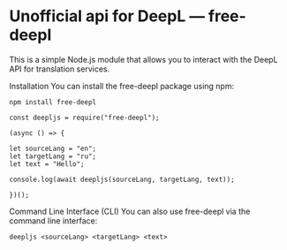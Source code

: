 # Unofficial api for DeepL — free-deepl

This is a simple Node.js module that allows you to interact with the DeepL API for translation services.

Installation
You can install the free-deepl package using npm:

`npm install free-deepl`

```
const deepljs = require("free-deepl");

(async () => {

let sourceLang = "en";
let targetLang = "ru";
let text = "Hello";

console.log(await deepljs(sourceLang, targetLang, text));

})();
```

Command Line Interface (CLI)
You can also use free-deepl via the command line interface:

`deepljs <sourceLang> <targetLang> <text>`
